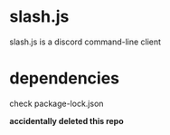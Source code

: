 # slash.js
slash.js is a discord command-line client

# dependencies
check package-lock.json

**accidentally deleted this repo**
